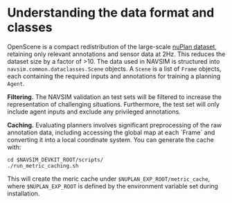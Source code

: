 # Understanding the data format and classes

OpenScene is a compact redistribution of the large-scale [nuPlan dataset](https://motional-nuplan.s3.ap-northeast-1.amazonaws.com/index.html), retaining only relevant annotations and sensor data at 2Hz. This reduces the dataset size by a factor of >10. The data used in NAVSIM is structured into `navsim.common.dataclasses.Scene` objects. A `Scene` is a list of `Frame` objects, each containing the required inputs and annotations for training a planning `Agent`.

**Filtering.** The NAVSIM validation an test sets will be filtered to increase the representation of challenging situations. Furthermore, the test set will only include agent inputs and exclude any privileged annotations.

**Caching.** Evaluating planners involves significant preprocessing of the raw annotation data, including accessing the global map at each ´Frame´ and converting it into a local coordinate system. You can generate the cache with:
```
cd $NAVSIM_DEVKIT_ROOT/scripts/
./run_metric_caching.sh
```

This will create the meric cache under `$NUPLAN_EXP_ROOT/metric_cache`, where `$NUPLAN_EXP_ROOT` is defined by the environment variable set during installation.
